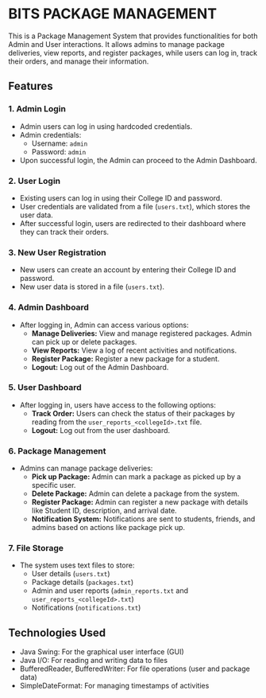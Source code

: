 # BITS PACKAGE MANAGEMENT

This is a Package Management System that provides functionalities for both Admin and User interactions. It allows admins to manage package deliveries, view reports, and register packages, while users can log in, track their orders, and manage their information.

## Features

### 1. **Admin Login**
   - Admin users can log in using hardcoded credentials.
   - Admin credentials: 
     - Username: `admin`
     - Password: `admin`
   - Upon successful login, the Admin can proceed to the Admin Dashboard.

### 2. **User Login**
   - Existing users can log in using their College ID and password.
   - User credentials are validated from a file (`users.txt`), which stores the user data.
   - After successful login, users are redirected to their dashboard where they can track their orders.

### 3. **New User Registration**
   - New users can create an account by entering their College ID and password.
   - New user data is stored in a file (`users.txt`).

### 4. **Admin Dashboard**
   - After logging in, Admin can access various options:
     - **Manage Deliveries:** View and manage registered packages. Admin can pick up or delete packages.
     - **View Reports:** View a log of recent activities and notifications.
     - **Register Package:** Register a new package for a student.
     - **Logout:** Log out of the Admin Dashboard.

### 5. **User Dashboard**
   - After logging in, users have access to the following options:
     - **Track Order:** Users can check the status of their packages by reading from the `user_reports_<collegeId>.txt` file.
     - **Logout:** Log out from the user dashboard.

### 6. **Package Management**
   - Admins can manage package deliveries:
     - **Pick up Package:** Admin can mark a package as picked up by a specific user.
     - **Delete Package:** Admin can delete a package from the system.
     - **Register Package:** Admin can register a new package with details like Student ID, description, and arrival date.
     - **Notification System:** Notifications are sent to students, friends, and admins based on actions like package pick up.

### 7. **File Storage**
   - The system uses text files to store:
     - User details (`users.txt`)
     - Package details (`packages.txt`)
     - Admin and user reports (`admin_reports.txt` and `user_reports_<collegeId>.txt`)
     - Notifications (`notifications.txt`)

## Technologies Used

- Java Swing: For the graphical user interface (GUI)
- Java I/O: For reading and writing data to files
- BufferedReader, BufferedWriter: For file operations (user and package data)
- SimpleDateFormat: For managing timestamps of activities

